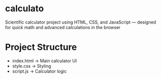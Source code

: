 # calculato
 Scientific calculator project using HTML, CSS, and JavaScript — designed for quick math and advanced calculations in the browser
# Project Structure
- index.html → Main calculator UI
- style.css  → Styling
- script.js  → Calculator logic
